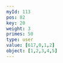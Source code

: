 ```yaml
---
myId: 113
pos: 82
key: 20
weight: 3
primes: 50
type: user
value: [617,0,1,2]
object: [1,2,3,4,5]
---
```

